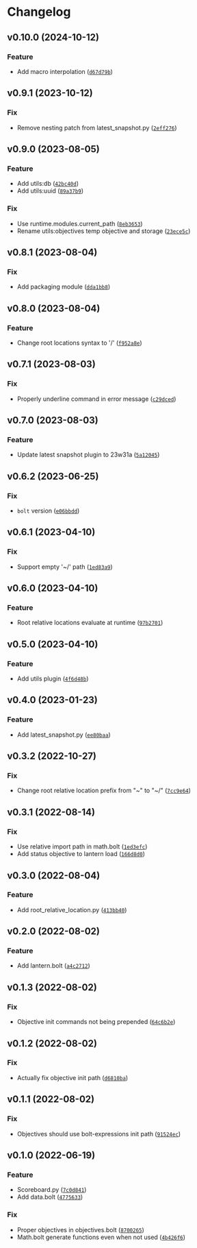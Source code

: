 # Changelog

<!--next-version-placeholder-->

## v0.10.0 (2024-10-12)
### Feature
* Add macro interpolation ([`d67d79b`](https://github.com/TheWii/beet-plugins/commit/d67d79b03c5e71a4a938f9027d59d3fb31ac6aea))

## v0.9.1 (2023-10-12)
### Fix
* Remove nesting patch from latest_snapshot.py ([`2eff276`](https://github.com/TheWii/beet-plugins/commit/2eff276b75c5562a5cf081293125f5ca1d8b48ed))

## v0.9.0 (2023-08-05)
### Feature
* Add utils:db ([`42bc40d`](https://github.com/TheWii/beet-plugins/commit/42bc40df7d4c470c58734142d3a57b7185dc2e9f))
* Add utils:uuid ([`89a37b9`](https://github.com/TheWii/beet-plugins/commit/89a37b9aadfd32b13c1b4ea3362609112cbff8f4))

### Fix
* Use runtime.modules.current_path ([`8eb3653`](https://github.com/TheWii/beet-plugins/commit/8eb3653c3e38df9d6863d283a79bc4702fad1fab))
* Rename utils:objectives temp objective and storage ([`23ece5c`](https://github.com/TheWii/beet-plugins/commit/23ece5cb7aa1ef2155fe9756bf14bdbd3999978f))

## v0.8.1 (2023-08-04)
### Fix
* Add packaging module ([`dda1bb8`](https://github.com/TheWii/beet-plugins/commit/dda1bb825712f8889f6000797d2fba86bbd8ccbc))

## v0.8.0 (2023-08-04)
### Feature
* Change root locations syntax to '/' ([`f952a8e`](https://github.com/TheWii/beet-plugins/commit/f952a8e49081abd44d972a835c6d1228ed2519d1))

## v0.7.1 (2023-08-03)
### Fix
* Properly underline command in error message ([`c29dced`](https://github.com/TheWii/beet-plugins/commit/c29dced3c6ea95720f2a103ce23bc2dea0195d54))

## v0.7.0 (2023-08-03)
### Feature
* Update latest snapshot plugin to 23w31a ([`5a12045`](https://github.com/TheWii/beet-plugins/commit/5a120458a0a31dff2abc8f6dfdfb9b7b1fa5b5b4))

## v0.6.2 (2023-06-25)
### Fix
* `bolt` version ([`e06bbdd`](https://github.com/TheWii/beet-plugins/commit/e06bbdd745d03319a9fc995413db5d5f27df7fcf))

## v0.6.1 (2023-04-10)
### Fix
* Support empty '~/' path ([`1ed83a9`](https://github.com/TheWii/beet-plugins/commit/1ed83a9639289ed134c0e12638ae35ce92e4bd3f))

## v0.6.0 (2023-04-10)
### Feature
* Root relative locations evaluate at runtime ([`97b2701`](https://github.com/TheWii/beet-plugins/commit/97b2701463595f891c2881303310afc19b06cd2b))

## v0.5.0 (2023-04-10)
### Feature
* Add utils plugin ([`4f6d48b`](https://github.com/TheWii/beet-plugins/commit/4f6d48b483f6d9e6af7de09673fcb474e27dfbad))

## v0.4.0 (2023-01-23)
### Feature
* Add latest_snapshot.py ([`ee80baa`](https://github.com/TheWii/beet-plugins/commit/ee80baa702045e72880df77d872514ac5e74687c))

## v0.3.2 (2022-10-27)
### Fix
* Change root relative location prefix from "~" to "~/" ([`7cc9e64`](https://github.com/TheWii/beet-plugins/commit/7cc9e6487e4d2aa301469e584cdbf22c1e92b1ee))

## v0.3.1 (2022-08-14)
### Fix
* Use relative import path in math.bolt ([`1ed3efc`](https://github.com/TheWii/beet-plugins/commit/1ed3efc299fccf2d57f365fcaebd7afec6bbce4c))
* Add status objective to lantern load ([`166d8d0`](https://github.com/TheWii/beet-plugins/commit/166d8d0cbac41e440f538b8fe5472c3fb5b18b01))

## v0.3.0 (2022-08-04)
### Feature
* Add root_relative_location.py ([`413bb40`](https://github.com/TheWii/beet-plugins/commit/413bb407262401a503c31e76205d5fda55c98f8e))

## v0.2.0 (2022-08-02)
### Feature
* Add lantern.bolt ([`a4c2712`](https://github.com/TheWii/beet-plugins/commit/a4c2712e00ebeb85b6e6bb3caca5bcceac339f7e))

## v0.1.3 (2022-08-02)
### Fix
* Objective init commands not being prepended ([`64c6b2e`](https://github.com/TheWii/beet-plugins/commit/64c6b2e5f47ed2971dc92ca11d4990712944cd53))

## v0.1.2 (2022-08-02)
### Fix
* Actually fix objective init path ([`d6810ba`](https://github.com/TheWii/beet-plugins/commit/d6810ba6b10ec868867f0fa59a00a44b03ef7408))

## v0.1.1 (2022-08-02)
### Fix
* Objectives should use bolt-expressions init path ([`91524ec`](https://github.com/TheWii/beet-plugins/commit/91524ec2c91b257fd6a2c75aa176b468461f0f09))

## v0.1.0 (2022-06-19)
### Feature
* Scoreboard.py ([`7c0d841`](https://github.com/TheWii/beet-plugins/commit/7c0d841389dfd4a2c9ff60fc337385186a8e6712))
* Add data.bolt ([`4775633`](https://github.com/TheWii/beet-plugins/commit/4775633987129c24dc4b277224775e6337a4d22e))

### Fix
* Proper objectives in objectives.bolt ([`8700265`](https://github.com/TheWii/beet-plugins/commit/870026575542201e82785f0026694a567a003870))
* Math.bolt generate functions even when not used ([`4b426f6`](https://github.com/TheWii/beet-plugins/commit/4b426f696578ec882fae355d4aa58901272a7448))

